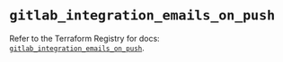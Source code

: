# `gitlab_integration_emails_on_push`

Refer to the Terraform Registry for docs: [`gitlab_integration_emails_on_push`](https://registry.terraform.io/providers/gitlabhq/gitlab/17.0.0/docs/resources/integration_emails_on_push).
